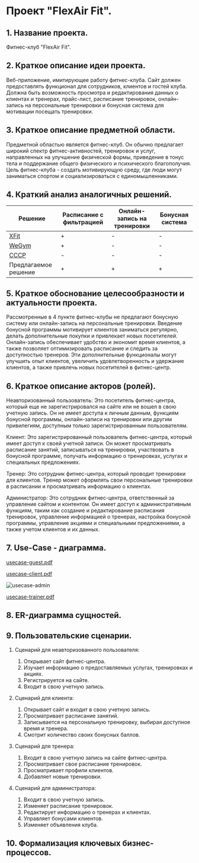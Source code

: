 # Проект "FlexAir Fit".

## 1. Название проекта.

Фитнес-клуб "FlexAir Fit".

## 2. Краткое описание идеи проекта.

Веб-приложение, имитирующее работу фитнес-клуба. Сайт должен предоставлять функционал для сотрудников, клиентов и гостей клуба. Должна быть возможность просмотра и редактирования данных о клиентах и тренерах, прайс-лист, расписание тренировок, онлайн-запись на персональные тренировки и бонусная система для мотивации посещать тренировки.

## 3. Краткое описание предметной области.

Предметной областью является фитнес-клуб. Он обычно предлагает широкий спектр фитнес-активностей, тренировок и услуг, направленных на улучшение физической формы, приведение в тонус тела и поддержание общего физического и психического благополучия. Цель фитнес-клуба - создать мотивирующую среду, где люди могут заниматься спортом и социализироваться с единомышленниками.

## 4. Краткий анализ аналогичных решений.

| Решение | Расписание с фильтрацией | Онлайн-запись на тренировки | Бонусная система | 
|-|-|-|-|
|[XFit](https://www.xfit.ru/) | + | - | - |
|[WeGym](https://wegym.ru/) | + | - | - |
|[CCCP](https://fitness-cccp.ru/) | - | - | - |
| Предлагаемое решение | + | + | + |

## 5. Краткое обоснование целесообразности и актуальности проекта.

Рассмотренные в 4 пункте фитнес-клубы не предлагают бонусную систему или онлайн-запись на персональные тренировки. Введение бонусной программы мотивирует клиентов заниматься регулярно, делать дополнительные покупки и привлекает новых посетителей. Онлайн-запись обеспечивает удобство и экономит время клиентов, а также позволяет оптимизировать расписание и следить за доступностью тренеров. Эти дополнительные функционалы могут улучшить опыт клиентов, увеличить удовлетворенность и удержание клиентов, а также привлечь новых посетителей в фитнес-центр.

## 6. Краткое описание акторов (ролей).

Неавторизованный пользователь: Это посетитель фитнес-центра, который еще не зарегистрировался на сайте или не вошел в свою учетную запись. Он не имеет доступа к личным данным, функциям бонусной программы, онлайн-записи на тренировки или другим привилегиям, доступным только зарегистрированным пользователям.

Клиент: Это зарегистрированный пользователь фитнес-центра, который имеет доступ к своей учетной записи. Он может просматривать расписание занятий, записываться на тренировки, участвовать в бонусной программе, получать информацию о тренировках, услугах и специальных предложениях.

Тренер: Это сотрудник фитнес-центра, который проводит тренировки для клиентов. Тренер может оформлять свои персональные тренировки в расписании и просматривать информацию о клиентах.

Администратор: Это сотрудник фитнес-центра, ответственный за управление сайтом и контентом. Он имеет доступ к административным функциям, таким как создание и редактирование расписания тренировок, управление информацией о тренерах, настройка бонусной программы, управление акциями и специальными предложениями, а также учетом клиентов и их данных.

## 7. Use-Case - диаграмма. 

[usecase-guest.pdf](https://github.com/Ananasiika/bmstu-ppo/files/14468541/usecase-guest.pdf)

[usecase-client.pdf](https://github.com/Ananasiika/bmstu-ppo/files/14468542/usecase-client.pdf)

![usecase-admin](https://github.com/Ananasiika/bmstu-ppo/assets/93927009/76624a53-0cc0-44ac-ac99-954aff0d698f)

[usecase-trainer.pdf](https://github.com/Ananasiika/bmstu-ppo/files/14468543/usecase-trainer.pdf)

## 8. ER-диаграмма сущностей.



## 9. Пользовательские сценарии.
    
1. Сценарий для неавторизованного пользователя:
   1. Открывает сайт фитнес-центра.
   2. Изучает информацию о предоставляемых услугах, тренировках и акциях.
   3. Регистрируется на сайте.
   4. Входит в свою учетную запись.

2. Сценарий для клиента:
   1. Открывает сайт и входит в свою учетную запись.
   2. Просматривает расписание занятий.
   3. Записывается на персональную тренировку, выбирая доступное время и тренера.
   4. Смотрит количество своих бонусных баллов.

3. Сценарий для тренера:
   1. Входит в свою учетную запись на сайте фитнес-центра.
   2. Просматривает свое расписание тренировок.
   3. Просматривает профили клиентов.
   4. Добавляет новые тренировки.

4. Сценарий для администратора:
   1. Входит в свою учетную запись.
   2. Изменяет расписание тренировок.
   3. Редактирует информацию о тренерах и клиентах.
   4. Управляет бонусами клиентов.
   5. Изменяет объявления клуба.


## 10. Формализация ключевых бизнес-процессов.

